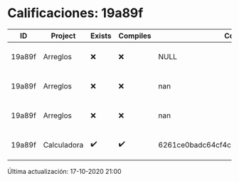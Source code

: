 # Calificaciones: 19a89f
|ID|Project|Exists|Compiles|CommitHash|CommitDate|CheckDate|Comments|
|-|-|-|-|-|-|-|-|
|19a89f|Arreglos|❌|❌|NULL|NULL|17-10-2020 21:00:25|No se encontró el archivo en PracticasComputacionI/Arreglos/Arreglos.cpp|
|19a89f|Arreglos|❌|❌|nan|nan|16-10-2020 21:01:20|No se encontró el archivo en PracticasComputacionI/Arreglos/Arreglos.cpp|
|19a89f|Arreglos|❌|❌|nan|nan|15-10-2020 21:24:02|No se encontró el archivo en PracticasComputacionI/Arreglos/Arreglos.cpp|
|19a89f|Calculadora|✔️|✔️|6261ce0badc64cf4c2ab247303780ea784415211|11-10-2020 18:56:41|15-10-2020 21:23:58|nan|

Última actualización: 17-10-2020 21:00
